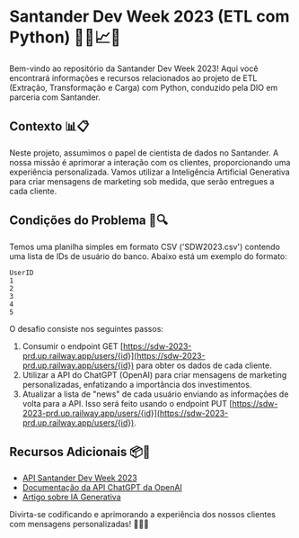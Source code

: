 # Santander Dev Week 2023 (ETL com Python) 👨‍💼📈🤖

Bem-vindo ao repositório da Santander Dev Week 2023! Aqui você encontrará informações e recursos relacionados ao projeto de ETL (Extração, Transformação e Carga) com Python, conduzido pela DIO em parceria com Santander.

## Contexto 📊📋

Neste projeto, assumimos o papel de cientista de dados no Santander. A nossa missão é aprimorar a interação com os clientes, proporcionando uma experiência personalizada. Vamos utilizar a Inteligência Artificial Generativa para criar mensagens de marketing sob medida, que serão entregues a cada cliente.

## Condições do Problema 📝🔍

Temos uma planilha simples em formato CSV ('SDW2023.csv') contendo uma lista de IDs de usuário do banco. Abaixo está um exemplo do formato:

```
UserID
1
2
3
4
5
```

O desafio consiste nos seguintes passos:

1. Consumir o endpoint GET [https://sdw-2023-prd.up.railway.app/users/{id}](https://sdw-2023-prd.up.railway.app/users/{id}) para obter os dados de cada cliente.
2. Utilizar a API do ChatGPT (OpenAI) para criar mensagens de marketing personalizadas, enfatizando a importância dos investimentos.
3. Atualizar a lista de "news" de cada usuário enviando as informações de volta para a API. Isso será feito usando o endpoint PUT [https://sdw-2023-prd.up.railway.app/users/{id}](https://sdw-2023-prd.up.railway.app/users/{id}).

## Recursos Adicionais 📦🔗

- [API Santander Dev Week 2023](https://sdw-2023-prd.up.railway.app/swagger-ui/index.html)
- [Documentação da API ChatGPT da OpenAI](https://platform.openai.com/docs/api-reference/introduction)
- [Artigo sobre IA Generativa](https://www.example.com/artigo-ia-generativa)


Divirta-se codificando e aprimorando a experiência dos nossos clientes com mensagens personalizadas! 💼🎉📩
